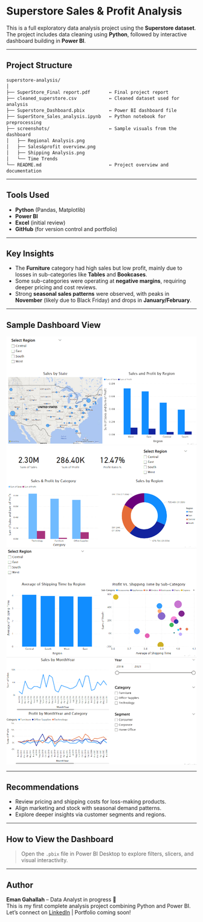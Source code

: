 # Superstore Sales & Profit Analysis

This is a full exploratory data analysis project using the **Superstore dataset**.  
The project includes data cleaning using **Python**, followed by interactive dashboard building in **Power BI**.

---

## Project Structure

```
superstore-analysis/
│
├── SuperStore_Final report.pdf       ← Final project report
├── cleaned_superstore.csv            ← Cleaned dataset used for analysis
├── Superstore_Dashboard.pbix         ← Power BI dashboard file
├── SuperStore_Sales_analysis.ipynb   ← Python notebook for preprocessing
├── screenshots/                      ← Sample visuals from the dashboard
│   ├── Regional Analysis.png
│   ├── Sales&profit overview.png
│   ├── Shipping Analysis.png
│   └── Time Trends
└── README.md                         ← Project overview and documentation
```

---

## Tools Used

- **Python** (Pandas, Matplotlib)
- **Power BI**
- **Excel** (initial review)
- **GitHub** (for version control and portfolio)

---

## Key Insights

- The **Furniture** category had high sales but low profit, mainly due to losses in sub-categories like **Tables** and **Bookcases**.
- Some sub-categories were operating at **negative margins**, requiring deeper pricing and cost reviews.
- Strong **seasonal sales patterns** were observed, with peaks in **November** (likely due to Black Friday) and drops in **January/February**.

---

## Sample Dashboard View

![Regional Analysis](screenshots/Regional%20Analysis.png)
![Sales and profit overview](screenshots/Sales&profit%20overview.png)
![Shipping Analysis](screenshots/Shipping%20Analysis.png)
![Time Trends](screenshots/Time%20Trends.png)

---

## Recommendations

- Review pricing and shipping costs for loss-making products.
- Align marketing and stock with seasonal demand patterns.
- Explore deeper insights via customer segments and regions.

---

## How to View the Dashboard

> Open the `.pbix` file in Power BI Desktop to explore filters, slicers, and visual interactivity.

---

## Author

**Eman Gahallah** – Data Analyst in progress 🚀  
This is my first complete analysis project combining Python and Power BI.  
Let’s connect on [LinkedIn](https://www.linkedin.com/in/eman-gahallah/) | Portfolio coming soon!
